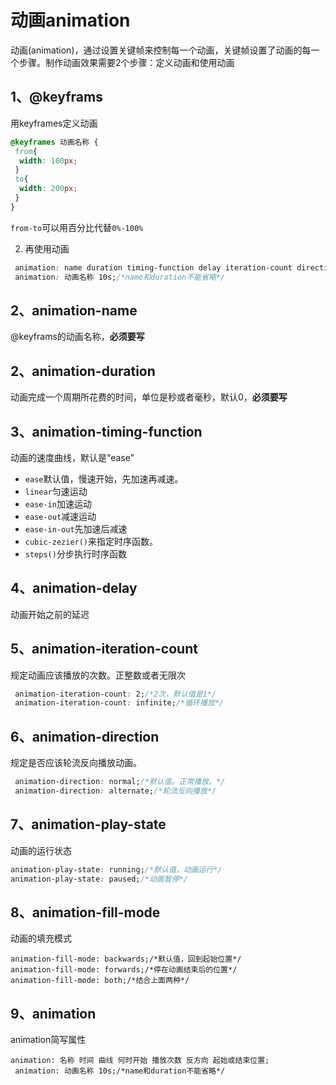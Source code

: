 # 动画animation

动画(animation)，通过设置关键帧来控制每一个动画，关键帧设置了动画的每一个步骤。制作动画效果需要2个步骤：定义动画和使用动画

## 1、@keyframs

用keyframes定义动画

```css
@keyframes 动画名称 {
 from{
  width: 100px;
 }
 to{
  width: 200px;
 }
}
```

`from-to`可以用百分比代替`0%-100%`

2. 再使用动画

```css
 animation: name duration timing-function delay iteration-count direction fill-mode;
 animation: 动画名称 10s;/*name和duration不能省略*/
```

## 2、animation-name

@keyframs的动画名称，**必须要写**

## 2、animation-duration

动画完成一个周期所花费的时间，单位是秒或者毫秒，默认0，**必须要写**

## 3、animation-timing-function

动画的速度曲线，默认是“ease"

- `ease`默认值，慢速开始，先加速再减速。
- `linear`匀速运动
- `ease-in`加速运动
- `ease-out`减速运动
- `ease-in-out`先加速后减速
- `cubic-zezier()`来指定时序函数。
- `steps()`分步执行时序函数

## 4、animation-delay

动画开始之前的延迟

## 5、animation-iteration-count

规定动画应该播放的次数。正整数或者无限次

```css
 animation-iteration-count: 2;/*2次，默认值是1*/ 
 animation-iteration-count: infinite;/*循环播放*/
```

## 6、animation-direction

规定是否应该轮流反向播放动画。

```css
 animation-direction: normal;/*默认值。正常播放。*/
 animation-direction: alternate;/*轮流反向播放*/
```

## 7、animation-play-state

动画的运行状态

```css
animation-play-state: running;/*默认值，动画运行*/
animation-play-state: paused;/*动画暂停*/
```

## 8、animation-fill-mode

动画的填充模式

```
animation-fill-mode: backwards;/*默认值，回到起始位置*/
animation-fill-mode: forwards;/*停在动画结束后的位置*/
animation-fill-mode: both;/*结合上面两种*/
```

## 9、animation

animation简写属性

```
animation: 名称 时间 曲线 何时开始 播放次数 反方向 起始或结束位置;
 animation: 动画名称 10s;/*name和duration不能省略*/
```
